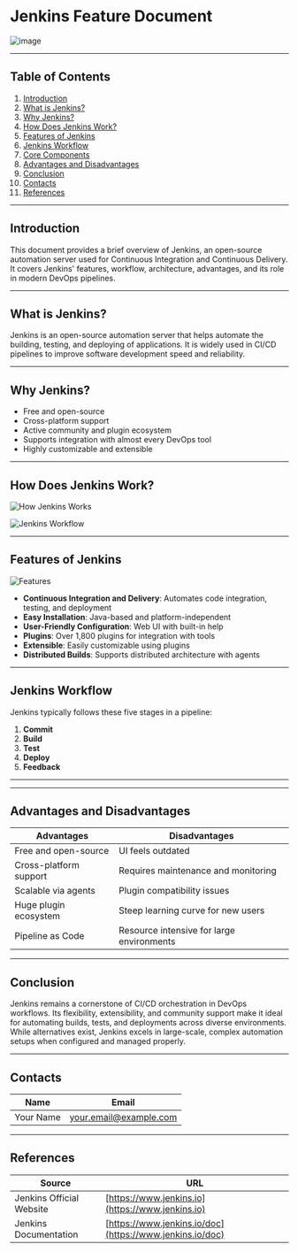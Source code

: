 # Jenkins Feature Document

![image](https://github.com/user-attachments/assets/40700e2e-dccd-409b-a28e-e0e645796115)

---

## Table of Contents

1. [Introduction](#introduction)
2. [What is Jenkins?](#what-is-jenkins)
3. [Why Jenkins?](#why-jenkins)
4. [How Does Jenkins Work?](#how-does-jenkins-work)
5. [Features of Jenkins](#features-of-jenkins)
6. [Jenkins Workflow](#jenkins-workflow)
7. [Core Components](#core-components)
8. [Advantages and Disadvantages](#advantages-and-disadvantages)
9. [Conclusion](#conclusion)
10. [Contacts](#contacts)
11. [References](#references)

---

## Introduction

This document provides a brief overview of Jenkins, an open-source automation server used for Continuous Integration and Continuous Delivery. It covers Jenkins' features, workflow, architecture, advantages, and its role in modern DevOps pipelines.

---

## What is Jenkins?

Jenkins is an open-source automation server that helps automate the building, testing, and deploying of applications. It is widely used in CI/CD pipelines to improve software development speed and reliability.

---

## Why Jenkins?

- Free and open-source
- Cross-platform support
- Active community and plugin ecosystem
- Supports integration with almost every DevOps tool
- Highly customizable and extensible

---

## How Does Jenkins Work?

![How Jenkins Works](https://github.com/user-attachments/assets/3b9452a6-6963-4c72-994c-f224272a43ae)

![Jenkins Workflow](https://github.com/user-attachments/assets/10a63f59-e7c7-4117-ad83-68eed7e99aee)


---

## Features of Jenkins

![Features](https://github.com/user-attachments/assets/780658a9-9df3-4d11-a6dd-343013a487ee)

- **Continuous Integration and Delivery**: Automates code integration, testing, and deployment
- **Easy Installation**: Java-based and platform-independent
- **User-Friendly Configuration**: Web UI with built-in help
- **Plugins**: Over 1,800 plugins for integration with tools
- **Extensible**: Easily customizable using plugins
- **Distributed Builds**: Supports distributed architecture with agents

---

## Jenkins Workflow


Jenkins typically follows these five stages in a pipeline:
1. **Commit**
2. **Build**
3. **Test**
4. **Deploy**
5. **Feedback**

---

---

## Advantages and Disadvantages

| **Advantages**                  | **Disadvantages**                             |
|--------------------------------|-----------------------------------------------|
| Free and open-source           | UI feels outdated                             |
| Cross-platform support         | Requires maintenance and monitoring           |
| Scalable via agents            | Plugin compatibility issues                   |
| Huge plugin ecosystem          | Steep learning curve for new users            |
| Pipeline as Code               | Resource intensive for large environments     |

---

## Conclusion

Jenkins remains a cornerstone of CI/CD orchestration in DevOps workflows. Its flexibility, extensibility, and community support make it ideal for automating builds, tests, and deployments across diverse environments. While alternatives exist, Jenkins excels in large-scale, complex automation setups when configured and managed properly.

---

## Contacts

| Name          | Email             |
|---------------|-------------------|
| Your Name     | your.email@example.com |

---

## References

| Source                   | URL                                                       |
|--------------------------|-----------------------------------------------------------|
| Jenkins Official Website | [https://www.jenkins.io](https://www.jenkins.io)         |
| Jenkins Documentation    | [https://www.jenkins.io/doc](https://www.jenkins.io/doc) |
